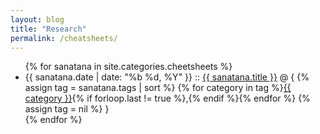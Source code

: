```yaml
---
layout: blog
title: "Research"
permalink: /cheatsheets/
---
```


<ul class="posts">
    {% for sanatana in site.categories.cheetsheets %}
        <li>
            <span class="post-date">{{ sanatana.date | date: "%b %d, %Y" }}</span>
            ::
            <a class="post-link" href="{{ sanatana.url }}">{{ sanatana.title }}</a>
            @ {
            {% assign tag = sanatana.tags | sort %}
            {% for category in tag %}<span><a href="{{ site.baseurl }}category/#{{ category }}" class="reserved">{{ category }}</a>{% if forloop.last != true %},{% endif %}</span>{% endfor %}
            {% assign tag = nil %}
            }
        </li>
    {% endfor %}
</ul>
